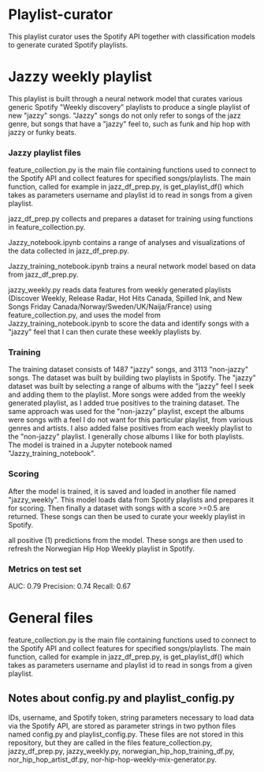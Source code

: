 # Playlist-curator
This playlist curator uses the Spotify API together with classification models to generate curated Spotify playlists. 

# Jazzy weekly playlist

This playlist is built through a neural network model that curates various generic Spotify "Weekly discovery" playlists to produce a single playlist of new "jazzy" songs. "Jazzy" songs do not only refer to songs of the jazz genre, but songs that have a "jazzy" feel to, such as funk and hip hop with jazzy or funky beats. 

### Jazzy playlist files

feature_collection.py is the main file containing functions used to connect to the Spotify API and collect features for specified songs/playlists. The main function, called for example in jazz_df_prep.py, is get_playlist_df() which takes as parameters username and playlist id to read in songs from a given playlist. 

jazz_df_prep.py collects and prepares a dataset for training using functions in feature_collection.py.

Jazzy_notebook.ipynb contains a range of analyses and visualizations of the data collected in jazz_df_prep.py.

Jazzy_training_notebook.ipynb trains a neural network model based on data from jazz_df_prep.py.

jazzy_weekly.py reads data features from weekly generated playlists (Discover Weekly, Release Radar, Hot Hits Canada, Spilled Ink, and New Songs Friday Canada/Norway/Sweden/UK/Naija/France) using feature_collection.py, and uses the model from Jazzy_training_notebook.ipynb to score the data and identify songs with a "jazzy" feel that I can then curate these weekly playlists by.

### Training

The training dataset consists of 1487 "jazzy" songs, and 3113 "non-jazzy" songs. The dataset was built by building two playlists in Spotify. The "jazzy" dataset was built by selecting a range of albums with the "jazzy" feel I seek and adding them to the playlist. More songs were added from the weekly generated playlist, as I added true positives to the training dataset. The same approach was used for the "non-jazzy" playlist, except the albums were songs with a feel I do not want for this particular playlist, from various genres and artists. I also added false positives from each weekly playlist to the "non-jazzy" playlist. I generally chose albums I like for both playlists. The model is trained in a Jupyter notebook named "Jazzy_training_notebook".

### Scoring

After the model is trained, it is saved and loaded in another file named "jazzy_weekly". This model loads data from Spotify playlists and prepares it for scoring. Then finally a dataset with songs with a score >=0.5 are returned. These songs can then be used to curate your weekly playlist in Spotify.

all positive (1) predictions from the model. These songs are then used to refresh the Norwegian Hip Hop Weekly playlist in Spotify.

### Metrics on test set

AUC: 0.79
Precision: 0.74
Recall: 0.67

# General files

feature_collection.py is the main file containing functions used to connect to the Spotify API and collect features for specified songs/playlists. The main function, called for example in jazz_df_prep.py, is get_playlist_df() which takes as parameters username and playlist id to read in songs from a given playlist. 

## Notes about config.py and playlist_config.py

IDs, username, and Spotify token, string parameters necessary to load data via the Spotify API, are stored as parameter strings in two python files named config.py and playlist_config.py. These files are not stored in this repository, but they are called in the files feature_collection.py, jazzy_df_prep.py, jazzy_weekly.py, norwegian_hip_hop_training_df.py, nor_hip_hop_artist_df.py, nor-hip-hop-weekly-mix-generator.py. 

